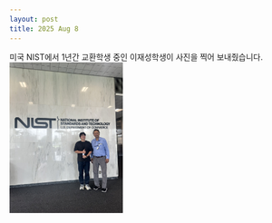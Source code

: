 ```yaml
---
layout: post
title: 2025 Aug 8
---
```


미국 NIST에서 1년간 교환학생 중인 이재성학생이
사진을 찍어 보내줬습니다.
<img src="/assets/img/post_imgs/2025-08-06-NIST-JSL.jpeg" alt="drawing" width="200"/>
